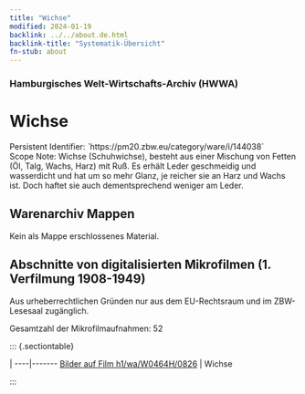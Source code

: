 ```yaml
---
title: "Wichse"
modified: 2024-01-19
backlink: ../../about.de.html
backlink-title: "Systematik-Übersicht"
fn-stub: about
---
```


### Hamburgisches Welt-Wirtschafts-Archiv (HWWA)

# Wichse

<div class="hint">Persistent Identifier: `https://pm20.zbw.eu/category/ware/i/144038`</div>

<div class="hint">
Scope Note: Wichse (Schuhwichse), besteht aus einer Mischung von Fetten (Öl, Talg, Wachs, Harz) mit Ruß. Es erhält Leder geschmeidig und wasserdicht und hat um so mehr Glanz, je reicher sie an Harz und Wachs ist. Doch haftet sie auch dementsprechend weniger am Leder.
</div>





## Warenarchiv Mappen





Kein als Mappe erschlossenes Material.



<a id="filmsections" />

## Abschnitte von digitalisierten Mikrofilmen (1. Verfilmung 1908-1949)

<p>Aus urheberrechtlichen Gründen nur aus dem EU-Rechtsraum und im ZBW-Lesesaal zugänglich.</p>


<p>Gesamtzahl der Mikrofilmaufnahmen: 52</p>





::: {.sectiontable}

 | 
----|-------
<a class="btn" href="https://pm20.zbw.eu/film/h1/wa/W0464H/0826" rel="nofollow">Bilder auf Film h1/wa/W0464H/0826</a> | Wichse


:::
















